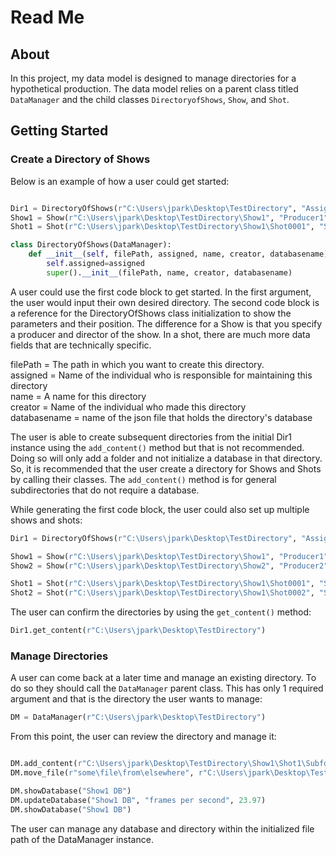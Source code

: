# Read Me

## About

In this project, my data model is designed to manage directories for a hypothetical production. The data model relies on a parent class titled `DataManager` and the child classes `DirectoryofShows`, `Show`, and `Shot`.

## Getting Started

### Create a Directory of Shows

Below is an example of how a user could get started:

``` python 

Dir1 = DirectoryOfShows(r"C:\Users\jpark\Desktop\TestDirectory", "Assignee", "Directory1", "Creator1", "DatabaseDOS")
Show1 = Show(r"C:\Users\jpark\Desktop\TestDirectory\Show1", "Producer1", "Director1", "Show1", "Creator2", "Show1 DB")
Shot1 = Shot(r"C:\Users\jpark\Desktop\TestDirectory\Show1\Shot0001", "Shot0001", "testshot", "Employee", "Shot001 DB")

class DirectoryOfShows(DataManager):
    def __init__(self, filePath, assigned, name, creator, databasename):
        self.assigned=assigned                                         
        super().__init__(filePath, name, creator, databasename) 

```
A user could use the first code block to get started. In the first argument, the user would input their own desired directory. The second code block is a reference for the DirectoryOfShows class initialization to show the parameters and their position. The difference for a Show is that you specify a producer and director of the show. In a shot, there are much more data fields that are technically specific.


filePath = The path in which you want to create this directory.<br> 
assigned = Name of the individual who is responsible for maintaining this directory<br>
name =  A name for this directory<br>
creator = Name of the individual who made this directory<br>
databasename = name of the json file that holds the directory's database

The user is able to create subsequent directories from the initial Dir1 instance using the `add_content()` method but that is not recommended. Doing so will only add a folder and not initialize a database in that directory. So, it is recommended that the user create a directory for Shows and Shots by calling their classes. The `add_content()` method is for general subdirectories that do not require a database.

While generating the first code block, the user could also set up multiple shows and shots:

```python
Dir1 = DirectoryOfShows(r"C:\Users\jpark\Desktop\TestDirectory", "Assignee", "Directory1", "Creator1", "DatabaseDOS")

Show1 = Show(r"C:\Users\jpark\Desktop\TestDirectory\Show1", "Producer1", "Director1", "Show1", "Creator2", "Show1 DB")
Show2 = Show(r"C:\Users\jpark\Desktop\TestDirectory\Show2", "Producer2", "Director2", "Show2", "Creator3", "Show2 DB")

Shot1 = Shot(r"C:\Users\jpark\Desktop\TestDirectory\Show1\Shot0001", "Shot0001", "testshot", "Employee", "Shot001 DB")
Shot2 = Shot(r"C:\Users\jpark\Desktop\TestDirectory\Show1\Shot0002", "Shot0002", "anothershot", "Employee", "Shot002 DB")

```

The user can confirm the directories by using the `get_content()` method:

```python
Dir1.get_content(r"C:\Users\jpark\Desktop\TestDirectory")


```

### Manage Directories

A user can come back at a later time and manage an existing directory. To do so they should call the `DataManager` parent class. This has only 1 required argument and that is the directory the user wants to manage: 


```python
DM = DataManager(r"C:\Users\jpark\Desktop\TestDirectory")


```

From this point, the user can review the directory and manage it:

```python

DM.add_content(r"C:\Users\jpark\Desktop\TestDirectory\Show1\Shot1\Subfolder1")
DM.move_file(r"some\file\from\elsewhere", r"C:\Users\jpark\Desktop\TestDirectory\Show1\Shot1\Subfolder1")

DM.showDatabase("Show1 DB")
DM.updateDatabase("Show1 DB", "frames per second", 23.97)
DM.showDatabase("Show1 DB")

```

The user can manage any database and directory within the initialized file path of the DataManager instance. 

